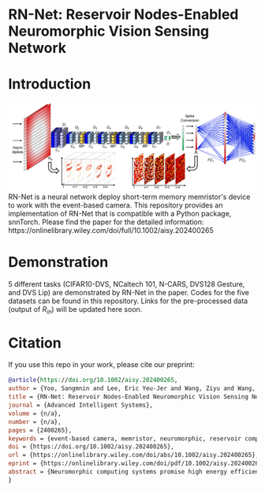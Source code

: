 # RN-Net: Reservoir Nodes-Enabled Neuromorphic Vision Sensing Network

# Introduction
<div align=center>
<img src="main.png">
</div>
RN-Net is a neural network deploy short-term memory memristor's device to work with the event-based camera.
This repository provides an implementation of RN-Net that is compatible with a Python package, snnTorch.
Please find the paper for the detailed information: https://onlinelibrary.wiley.com/doi/full/10.1002/aisy.202400265

# Demonstration

5 different tasks (CIFAR10-DVS, NCaltech 101, N-CARS, DVS128 Gesture, and DVS Lip) are demonstrated by RN-Net in the paper. Codes for the five datasets can be found in this repository. Links for the pre-processed data (output of $R_{in}$) will be updated here soon.

# Citation
If you use this repo in your work, please cite our preprint:
```bib
@article{https://doi.org/10.1002/aisy.202400265,
author = {Yoo, Sangmnin and Lee, Eric Yeu-Jer and Wang, Ziyu and Wang, Xinxin and Lu, Wei D.},
title = {RN-Net: Reservoir Nodes-Enabled Neuromorphic Vision Sensing Network},
journal = {Advanced Intelligent Systems},
volume = {n/a},
number = {n/a},
pages = {2400265},
keywords = {event-based camera, memristor, neuromorphic, reservoir computing, SNN},
doi = {https://doi.org/10.1002/aisy.202400265},
url = {https://onlinelibrary.wiley.com/doi/abs/10.1002/aisy.202400265},
eprint = {https://onlinelibrary.wiley.com/doi/pdf/10.1002/aisy.202400265},
abstract = {Neuromorphic computing systems promise high energy efficiency and low latency. In particular, when integrated with neuromorphic sensors, they can be used to produce intelligent systems for a broad range of applications. An event-based camera is such a neuromorphic sensor, inspired by the sparse and asynchronous spike representation of the biological visual system. However, processing the event data requires either using expensive feature descriptors to transform spikes into frames, or using spiking neural networks (SNNs) that are expensive to train. In this work, a neural network architecture is proposed, reservoir nodes-enabled neuromorphic vision sensing network (RN-Net), based on dynamic temporal encoding by on-sensor reservoirs and simple deep neural network (DNN) blocks. The reservoir nodes enable efficient temporal processing of asynchronous events by leveraging the native dynamics of the node devices, while the DNN blocks enable spatial feature processing. Combining these blocks in a hierarchical structure, the RN-Net offers efficient processing for both local and global spatiotemporal features. RN-Net executes dynamic vision tasks created by event-based cameras at the highest accuracy reported to date at one order of magnitude smaller network size. The use of simple DNN and standard backpropagation-based training rules further reduces implementation and training costs.}
}
```
